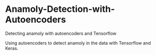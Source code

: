 # Anamoly-Detection-with-Autoencoders
Detecting anamoly with autoencoders and Tensorflow

Using autoencoders to detect anamoly in the data with Tensorflow and Keras.
